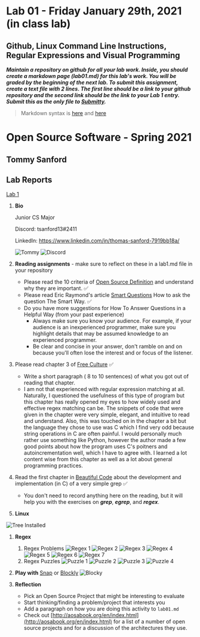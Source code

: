 # Lab 01 - Friday January 29th, 2021 (in class lab)

## Github, Linux Command Line Instructions, Regular Expressions and Visual Programming

***Maintain a repository on github for all your lab work. Inside, you should create a markdown page (lab01.md) for this lab's work. You will be graded by the beginning of the next lab. To submit this assignment, create a text file with 2 lines. The first line should be a link to your github repository and the second link should be the link to your Lab 1 entry. Submit this as the only file to [Submitty](https://submitty.cs.rpi.edu/courses/s21/csci4470).***

> Markdown syntax is [here](https://help.github.com/articles/basic-writing-and-formatting-syntax/) and [here](https://guides.github.com/features/mastering-markdown/) 


# Open Source Software - Spring 2021
## Tommy Sanford



## Lab Reports
[Lab 1](labs/lab-01/report.md)

1. **Bio**

	Junior CS Major

	Discord: tsanford13#2411

	LinkedIn: https://www.linkedin.com/in/thomas-sanford-7919bb18a/ 
	
	![Tommy](images/profile.jpg)
	![Discord](images/discord.png)


1. **Reading assignments** - make sure to reflect on these in a lab1.md file in your repository 
  
     - Please read the 10 criteria of [Open Source Definition](http://opensource.org/osd) and understand why they are important.  ✅
     - Please read Eric Raymond's article [Smart Questions](http://www.catb.org/esr/faqs/smart-questions.html) How to ask the question The Smart Way.  ✅ 
     - Do you have more suggestions for How To Answer Questions in a Helpful Way (from your past experience)
     	* Always make sure you know your audience. For example, if your audience is an inexperienced programmer, make sure you highlight details that may be assumed knowledge to an experienced programmer.
     	* Be clear and concise in your answer, don't ramble on and on because you'll often lose the interest and or focus of the listener.
  3. Please read chapter 3 of [Free Culture](https://github.com/rcos/CSCI-4470-OpenSource/blob/master/Resources/freeculture.pdf)  ✅
     - Write a short paragraph ( 8 to 10 sentences) of what you got out of reading that chapter.
     - I am not that experienced with regular expression matching at all. Naturally, I questioned the usefulness of this type of program but this chapter has really opened my eyes to how widely used and effective regex matching can be. The snippets of code that were given in the chapter were very simple, elegant, and intuitive to read and understand. Also, this was touched on in the chapter a bit but the language they chose to use was C which I find very odd because string operations in C are often painful. I would personally much rather use something like Python, however the author made a few good points about how the program uses C's poitners and autoincrementation well, which I have to agree with. I learned a lot content wise from this chapter as well as a lot about general programming practices. 
  4. Read the first chapter in [Beautiful Code](https://docs.google.com/viewer?a=v&pid=sites&srcid=ZGVmYXVsdGRvbWFpbnxpb3ZhbmFsZXh8Z3g6MjVjYWFmNjAwYTA0MmMxZA) about the development and implementation (in C) of a very simple grep  ✅
     - You don't need to record anything here on the reading, but it will help you with the exercises on ***grep***, ***egrep***, and ***regex***.

  
1. **Linux** 

  ![Tree Installed](images/tree.png)

1. **Regex**
	1. Regex Problems
   ![Regex 1](images/regex1.png)
   ![Regex 2](images/regex2.png)
   ![Regex 3](images/regex3.png)
   ![Regex 4](images/regex4.png)
   ![Regex 5](images/regex5.png)
   ![Regex 6](images/regex6.png)
   ![Regex 7](images/regex7.png)
	2. Regex Puzzles
 	![Puzzle 1](images/puzzle1.png)
 	![Puzzle 2](images/puzzle2.png)
 	![Puzzle 3](images/puzzle3.png)
 	![Puzzle 4](images/puzzle4.png)

1. **Play with** [Snap](http://snap.berkeley.edu/) or
[Blockly](https://blockly-games.appspot.com/) 
  ![Blocky](images/blocky.png)

1. **Reflection**

   - Pick an Open Source Project that might be interesting to evaluate
   - Start thinking/finding a problem/project that interests you 
   - Add a paragraph on how you are doing this activity to `lab01.md`
   - Check out [http://aosabook.org/en/index.html](http://aosabook.org/en/index.html) for a list of a number of open source projects and for a discussion of the architectures they use.

